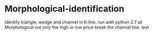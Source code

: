 # Morphological-identification
Identify triangle, wedge and channel in K-line.
run with python 2.7 
all Morphological out only the high or low price break the channel line.
test
